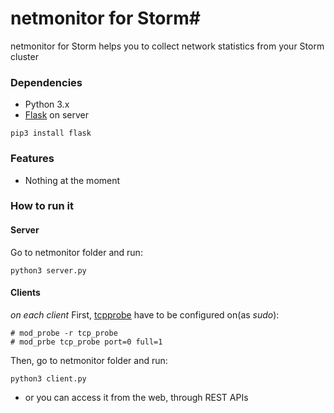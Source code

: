 # netmonitor for Storm#

netmonitor for Storm helps you to collect network statistics from your Storm cluster

### Dependencies ###

* Python 3.x
* [Flask](http://flask.pocoo.org/) on server
```
pip3 install flask
```

### Features ###

* Nothing at the moment

### How to run it ###

#### Server ####
Go to netmonitor folder and run:
```
python3 server.py
```
#### Clients ####
_on each client_
First, [tcpprobe](https://wiki.linuxfoundation.org/networking/tcpprobe) have to be configured on(as _sudo_):
```
# mod_probe -r tcp_probe
# mod_prbe tcp_probe port=0 full=1
```
Then, go to netmonitor folder and run:
```
python3 client.py
```
* or you can access it from the web, through REST APIs